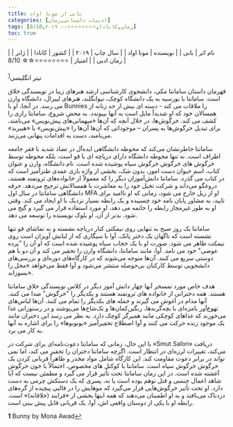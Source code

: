 ```yaml
---
title: بانی از مونا اواد
categories: [ادبیات داستانی,رمان]
tags: [رمان,کانادا,⭐⭐⭐⭐⭐⭐⭐⭐☆☆ 8/10,۲۰۱۹]
toc: true
---
```


| نام اثر | بانی |
| نویسنده | مونا اواد |
| سال چاپ | ۲۰۱۹ |
| کشور | کانادا |
| ژانر | رمان ادبی |
| امتیاز | ⭐⭐⭐⭐⭐⭐⭐⭐☆☆ 8/10 |

تیتر انگلیسی<sup id="a1">[1](#f1)</sup>

قهرمان داستان سامانتا مکی، دانشجوی کارشناسی ارشد هنرهای زیبا در نویسندگی خلاق است. سامانتا با بورسیه به یک دانشگاه کوچک، نیوانگلند، هنرهای لیبرال، دانشگاه وارن می رسد. در آنجا، او با Bunnies را ملاقات می کند - دسته ای بیش از حد زنانه از همسالان خود که او شدیداً مایل است به آنها بپیوندد. به محض شروع، سامانتا رازی را کشف می کند. خرگوش‌ها، در خلال آنچه که آن‌ها «میهمانی‌های پیش‌نویس» می‌نامند، برای تبدیل خرگوش‌ها به پسران – موجوداتی که آن‌ها آن‌ها را «پیش‌نویس» یا «هیبرید» می‌نامند، دست به اقدامات پنهانی می‌زنند.

سامانتا خاطرنشان می‌کند که محوطه دانشگاهی ایده‌آل در تضاد شدید با فقر جامعه اطراف است. نه تنها محوطه دانشگاه دارای دریاچه ای با قو است، بلکه محوطه توسط خرگوش های خرگوش خرگوش سیاه پوشیده شده است. نام دانشگاه، وارن و عنوان کتاب، اسم حیوان دست اموز، بدون شک، بخشی از واژه بازی عمدی طنزآمیز است که در کتاب می گذرد. سامانتا دانش‌آموزان دیگر را که معمولاً از خانواده‌های ثروتمند هستند، دروغگو می‌داند و شرکت تخیل خود را به معاشرت با همسالانش ترجیح می‌دهد. حرفه دانشگاهی سامانتا در سال اول MFA او از ریل خارج می شود، زمانی که او ناامید برای تایید، به مشاور پایان نامه خود چسبیده و یک رابطه بسیار نزدیک با او ایجاد می کند. وقتی او به طور غیرمجاز رابطه را خاتمه می دهد، او مورد استفاده قرار می گیرد و گیج می شود. بدتر از آن، او بلوک نویسنده را توسعه می دهد.

سامانتا یک روز صبح به تنهایی روی نیمکتی کنار دریاچه نشسته و به تماشای قو تنها نشسته است که ناگهان یک دختر پانک، آوا با سیگاری که از لبانش آویزان است روی نیمکت ظاهر می شود. صورت او با یک حجاب سیاه پوشیده شده است که او آن را "پرده عوضی" خود می نامد. آوا، مانند سامانتا، دانشگاه وارن را تحقیر می کند و آن دو با هم دوستی سریع می کنند. آن‌ها متوجه می‌شوند که در کارگاه‌های دوره‌ای و بررسی‌های دانشجویی توسط کارکنان بی‌حوصله منتشر می‌شود و آوا فقط می‌خواهد «محل را بسوزاند».

هدف خاص مورد تمسخر آنها چهار دانش آموز دیگر در کلاس نویسندگی خلاق سامانتا هستند. همه دخترانی از خانواده های ثروتمند هستند و یکدیگر را "خرگوش" صدا می کنند. آنها مدام در آغوش می گیرند و جمله های یکدیگر را تمام می کنند. آن‌ها لباس‌های تهوع‌آور بامزه‌ای با بچه‌گربه‌ها، رنگین‌کمان‌ها و تک‌شاخ‌ها می‌پوشند و در رستورانی غذا می‌خورند که غذاهای کوچکی مانند همبرگر کوچک دارد. به نظر می رسد این دختران مانند یک موجود زنده حرکت می کنند و آوا اصطلاح تحقیرآمیز «بونوبوها» را برای اشاره به آنها به کار می برد.

با این حال، زمانی که سامانتا دعوت‌نامه‌ای برای شرکت در «Smut Salon» دریافت می‌کند، تغییرات لرزه‌ای در انتظار است. اگرچه سامانتا دختران را تحقیر می کند، اما نمی تواند در برابر دعوت مقاومت کند. این کارگاه شامل مواد مخدر و ظاهراً قربانی کردن یک خرگوش خرگوش سیاه است. سامانتا با کوکتل های مخصوص، احتمالاً با خون خرگوش آغشته شده است. در این زمان سامانتا تحت تأثیر قرار می گیرد و مطمئن نیست که آیا شاهد اعمال جنسی و قتل توهم بوده است یا نه، پسری که یک دستکش چرمی به دست دارد. او تحت تأثیر خرگوش‌هایی قرار می‌گیرد که موهایش را در قالبی پیچیده از گره‌های دردناک می‌بافند و به او اطمینان می‌دهند که همه اینها بخشی از «فرایند (خلاقانه)» است. رابطه او با یکی از دوستان واقعی اش، آوا، یک قربانی قابل پیش بینی است.

<b id="f1">1</b> <span class="footnote">Bunny by Mona Awad</span>[↩](#a1)

